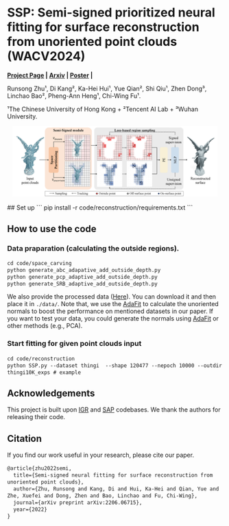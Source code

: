 <!-- > SSP: Semi-signed prioritized neural fitting for surface reconstruction\\ from unoriented point clouds<br>
> Runsong Zhu¹, Di Kang², Ka-Hei Hui¹, Yue Qian², Shi Qiu¹, Zhen Dong³, Linchao Bao², Pheng-Ann Heng¹, Chi-Wing Fu¹ <br>
> [Project Page](https://runsong123.github.io/SSP/)
¹The Chinese University of Hong Kong + ²Tencent AI Lab + ³Wuhan University.
Under construction ... -->


# SSP: Semi-signed prioritized neural fitting for surface reconstruction from unoriented point clouds (WACV2024)

**[Project Page](https://runsong123.github.io/SSP/) | [Arxiv](https://arxiv.org/abs/2206.06715) |  [Poster](https://runsong123.github.io/SSP/) |**

Runsong Zhu¹, Di Kang², Ka-Hei Hui¹, Yue Qian², Shi Qiu¹, Zhen Dong³, Linchao Bao², Pheng-Ann Heng¹, Chi-Wing Fu¹.

¹The Chinese University of Hong Kong + ²Tencent AI Lab + ³Wuhan University.

<p align="center">
  <a href="">
    <img src="./media/Pipline_order.png" alt="Logo" width="95%">
  </a>
</p>
## Set up
```
pip install -r code/reconstruction/requirements.txt
```


## How to use the code


### Data praparation (calculating the outside regions). 
```
cd code/space_carving
python generate_abc_adapative_add_outside_depth.py
python generate_pcp_adaptive_add_outside_depth.py
python generate_SRB_adaptive_add_outside_depth.py
```
We also provide the processed data ([Here](https://runsong123.github.io/SSP/)). You can download it and then place it in ```./data/```. Note that, we use the [AdaFit](https://github.com/Runsong123/AdaFit) to calculate the unoriented normals to boost the performance on mentioned datasets in our paper. If you want to test your data, you could generate the normals using [AdaFit](https://github.com/Runsong123/AdaFit) or other methods (e.g., PCA). 

###  Start fitting for given point clouds input
```
cd code/reconstruction
python SSP.py --dataset thingi  --shape 120477 --nepoch 10000 --outdir thingi10K_exps # example
```

## Acknowledgements
This project is built upon [IGR](https://github.com/amosgropp/IGR) and [SAP](https://github.com/autonomousvision/shape_as_points.git) codebases. We thank the authors for releasing their code.

## Citation
If you find our work useful in your research, please cite our paper. 
```
@article{zhu2022semi,
  title={Semi-signed neural fitting for surface reconstruction from unoriented point clouds},
  author={Zhu, Runsong and Kang, Di and Hui, Ka-Hei and Qian, Yue and Zhe, Xuefei and Dong, Zhen and Bao, Linchao and Fu, Chi-Wing},
  journal={arXiv preprint arXiv:2206.06715},
  year={2022}
}
```


